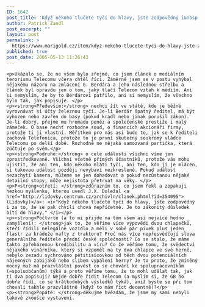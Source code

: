```yaml
---
ID: 1642
post_title: 'Když někoho tlučete tyčí do hlavy, jste zodpovědný i&nbsp;za to, že se pak chvíli chová nepříčetně.'
author: Patrick Zandl
post_excerpt: ""
layout: post
permalink: >
  https://www.marigold.cz/item/kdyz-nekoho-tlucete-tyci-do-hlavy-jste-zodpovedny-i-za-to-ze-se-pak-chvili-chova-nepricetne
published: true
post_date: 2005-05-13 11:26:43
---
```

	<p>Ukázalo se, že ne všem bylo zřejmé, co jsem článek o mediálním terorismu Telecomu včera chtěl říci. Záměrně jsem se v postu vyhýbal nějakému názoru na zmlácení G. Berdára a jeho následnou střelbu a článek byl opravdu jen o tom, jaký tlačí Telecom vztah k médiím. Ani si nemyslím, že by to Berdárovi patřilo, ani si nemyslím, že všechno bylo tak, jak popisuje. </p>
	<p><strong>Především:</strong> nechci žít ve státě, kde je běžné vyrovnávat si účty železnou tyčí. Je-li Berdár špatný ředitel, má být vyhozen nebo zavřen do basy (pokud kradl nebo jinak porušil zákon). Je-li dobrý, přejme mu hromadu peněz a společenské prestiže i malý zámeček. O base nechť rozhodne soud, o financích akcionáři firmy, protože ti ji vlastní. Měřítkem pro nás asi bude to, jak se k řediteli zachová Telefonica, protože to je první skutečný soukromý vládce Telecomu po delší době. Rozhodně ne nějaká samozvaná partička, která zúčtuje po svém.</p>
	<p><strong>Podruhé:</strong> o celé události všichni víme jen zprostředkovaně. Všichni včetně přímých účastníků, protože vás mohu ujistit, že ani ten, kdo někoho mlátí tyčí, ani ten, kdo jí je mlácen, si takovou událost později nevybaví nezkresleně. Pokud událost nezachytí kamera, můžeme se jen dohadovat a pokud nezůstanou nějaké detailní stopy, může nejistota přetrvat na věky. </p>
	<p>P<strong>otřetí: </strong>zdůrazním to, co jsem řekl a zopakuji hezkou myšlenku, kterou uvedl J.X. Doležal <a href="http://lidovky.centrum.cz/archivln/clanek.phtml?id=354095">(Lidovky)</a>: <i>"Když někoho tlučete tyčí do hlavy, jste zodpovědný i za to, že se pak chvíli chová nepříčetně. Je to zákonitý důsledek bití do hlavy." </i></p>
	<p><strong>Počtvrté (a to mi přijde na tom všem asi nejvíce hodno zamyšlení): </strong>jak to, že věříme více výpovědi dvou chlapečků, kteří řídili nelegálně vozidlo a měli v sobě pár pivek plus jeden flastr za krádeže nafty z traktoru? Proč nás více nepřesvědčují slova generálního ředitele přední české společnosti? Co se stalo, že máme takto zpřeházenou kredibilitu a víru? Co že věříme tomu, že svědectví nějakého vinárníka, který si vzpoměl na ty dva chlapce ve své herně, nebylo zezadu sychrováno pětitisícovkou od těch dvou potenciálních nájemných zabijáků nebo slibem vypálení herny? Je to proto, že zmíněný mocný muž má prazvláštní pověst co se chování ke spolupracovníkům (=spoluobčanům) týká a proto věříme tomu, že to mohl udělat tak, jak ti dva popisují? Nejde dobře řídit Telecom (a myslím si, že GB ho dobře řídí, co se krátkodobých výsledků týká), aniž byste se při tom chovali takhle prazvláštně (když to mám říct decentně)?</p>
	<p><strong>Popáté: </strong>děkujme hvězdám, že jsme my sami nebyli takové zkoušce vystaveni.
</p>